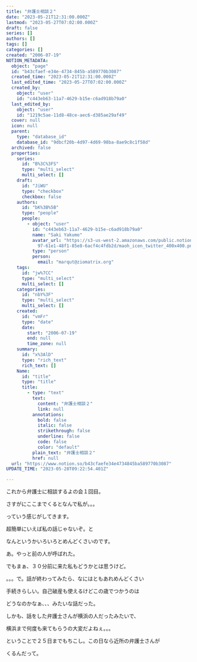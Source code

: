 ```yaml
---
title: "弁護士相談２"
date: "2023-05-21T12:31:00.000Z"
lastmod: "2023-05-27T07:02:00.000Z"
draft: false
series: []
authors: []
tags: []
categories: []
created: "2006-07-19"
NOTION_METADATA:
  object: "page"
  id: "b43cfaef-e34e-4734-845b-a589770b3087"
  created_time: "2023-05-21T12:31:00.000Z"
  last_edited_time: "2023-05-27T07:02:00.000Z"
  created_by:
    object: "user"
    id: "c443eb63-11a7-4629-b15e-c6ad918b79a0"
  last_edited_by:
    object: "user"
    id: "1219c5ae-11d8-48ce-aec6-d385ae29af49"
  cover: null
  icon: null
  parent:
    type: "database_id"
    database_id: "9dbcf20b-4d97-4d69-98ba-8ae9c8c1f58d"
  archived: false
  properties:
    series:
      id: "B%3C%3FS"
      type: "multi_select"
      multi_select: []
    draft:
      id: "JiWU"
      type: "checkbox"
      checkbox: false
    authors:
      id: "bK%3B%5B"
      type: "people"
      people:
        - object: "user"
          id: "c443eb63-11a7-4629-b15e-c6ad918b79a0"
          name: "Saki Yakumo"
          avatar_url: "https://s3-us-west-2.amazonaws.com/public.notion-static.com/3ad1c4\
            97-61e1-48f1-85e8-6acf4c4fdb2d/maoh_icon_twitter_400x400.png"
          type: "person"
          person:
            email: "marqut@ziomatrix.org"
    tags:
      id: "jw%7CC"
      type: "multi_select"
      multi_select: []
    categories:
      id: "nbY%3F"
      type: "multi_select"
      multi_select: []
    created:
      id: "vmFr"
      type: "date"
      date:
        start: "2006-07-19"
        end: null
        time_zone: null
    summary:
      id: "x%3AlD"
      type: "rich_text"
      rich_text: []
    Name:
      id: "title"
      type: "title"
      title:
        - type: "text"
          text:
            content: "弁護士相談２"
            link: null
          annotations:
            bold: false
            italic: false
            strikethrough: false
            underline: false
            code: false
            color: "default"
          plain_text: "弁護士相談２"
          href: null
  url: "https://www.notion.so/b43cfaefe34e4734845ba589770b3087"
UPDATE_TIME: "2023-05-28T09:22:54.401Z"

---
```

<link rel="stylesheet" href="https://cdn.jsdelivr.net/npm/katex@0.16.2/dist/katex.min.css" integrity="sha384-bYdxxUwYipFNohQlHt0bjN/LCpueqWz13HufFEV1SUatKs1cm4L6fFgCi1jT643X" crossorigin="anonymous">


これから弁護士に相談するよの会１回目。


さすがにここまでくるとなんで私が。。。


っていう感じがしてきます。


超簡単にいえば私の話じゃないぞ。と


なんというかいろいろとめんどくさいのです。


あ。やっと前の人が呼ばれた。


でもまぁ、３０分前に来た私もどうかとは思うけど。


。。。で。話が終わってみたら、なにはともあれめんどくさい


手続きらしい。自己破産も使えるけどこの歳でつかうのは


どうなのかなぁ、、、みたいな話だった。


しかも、話をした弁護士さんが横浜の人だったみたいで、


横浜まで何度も来てもらうの大変だよねぇ。。。


ということで２５日までもちこし。この日なら近所の弁護士さんが


くるんだって。

